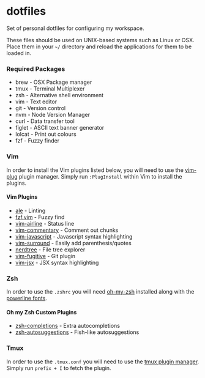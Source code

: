 # dotfiles

Set of personal dotfiles for configuring my workspace.

These files should be used on UNIX-based systems such as Linux or OSX. Place them in your `~/` directory and reload the applications for them to be loaded in.

### Required Packages
* brew - OSX Package manager
* tmux - Terminal Multiplexer
* zsh - Alternative shell environment
* vim - Text editor
* git - Version control
* nvm - Node Version Manager
* curl - Data transfer tool
* figlet - ASCII text banner generator
* lolcat - Print out colours
* fzf - Fuzzy finder

### Vim
In order to install the Vim plugins listed below, you will need to use the [vim-plug](https://github.com/junegunn/vim-plug) plugin manager. Simply run `:PlugInstall` within Vim to install the plugins.  

#### Vim Plugins
* [ale](https://github.com/w0rp/ale) - Linting
* [fzf.vim](https://github.com/junegunn/fzf.vim) - Fuzzy find
* [vim-airline](https://github.com/tpope/vim-airline) - Status line
* [vim-commentary](https://github.com/tpope/vim-commentary) - Comment out chunks
* [vim-javascript](https://github.com/pangloss/vim-javascript) - Javascript syntax highlighting
* [vim-surround](https://github.com/tpope/vim-surround) - Easily add parenthesis/quotes
* [nerdtree](https://github.com/scrooloose/nerdtree) - File tree explorer
* [vim-fugitive](https://github.com/tpope/vim-fugitive) - Git plugin
* [vim-jsx](https://github.com/mxw/vim-jsx) - JSX syntax highlighting

### Zsh
In order to use the `.zshrc` you will need [oh-my-zsh](https://github.com/robbyrussell/oh-my-zsh) installed along with the [powerline fonts](https://github.com/powerline/fonts).

#### Oh my Zsh Custom Plugins
* [zsh-completions](https://github.com/zsh-users/zsh-completions) - Extra autocompletions
* [zsh-autosuggestions](https://github.com/zsh-users/zsh-autosuggestions) - Fish-like autosuggestions

### Tmux
In order to use the `.tmux.conf` you will need to use the [tmux plugin manager](https://github.com/tmux-plugins/tpm). Simply run `prefix + I` to fetch the plugin.
